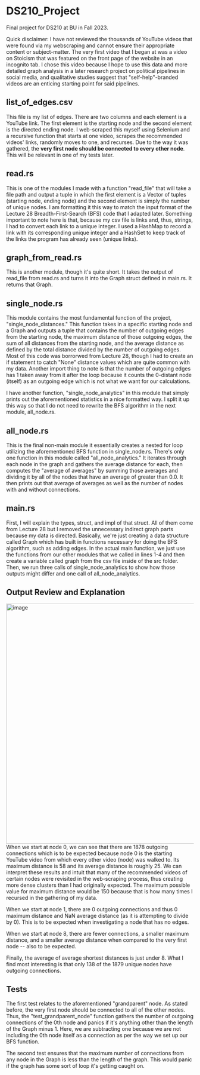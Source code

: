 # DS210_Project
Final project for DS210 at BU in Fall 2023.

Quick disclaimer: I have not reviewed the thousands of YouTube videos that were found via my webscraping and cannot ensure their appropriate content or subject-matter. The very first video that I began at was a video on Stoicism that was featured on the front page of the website in an incognito tab. I chose this video because I hope to use this data and more detailed graph analysis in a later research project on political pipelines in social media, and qualitative studies suggest that "self-help"-branded videos are an enticing starting point for said pipelines.

## list_of_edges.csv
This file is my list of edges. There are two columns and each element is a YouTube link. The first element is the starting node and the second element is the directed ending node. I web-scraped this myself using Selenium and a recursive function that starts at one video, scrapes the recommended videos' links, randomly moves to one, and recurses. Due to the way it was gathered, the **very first node should be connected to every other node**. This will be relevant in one of my tests later.

## read.rs
This is one of the modules I made with a function "read_file" that will take a file path and output a tuple in which the first element is a Vector of tuples (starting node, ending node) and the second element is simply the number of unique nodes. I am formatting it this way to match the input format of the Lecture 28 Breadth-First-Search (BFS) code that I adapted later. Something important to note here is that, because my csv file is links and, thus, strings, I had to convert each link to a unique integer. I used a HashMap to record a link with its corresponding unique integer and a HashSet to keep track of the links the program has already seen (unique links).

## graph_from_read.rs
This is another module, though it's quite short. It takes the output of read_file from read.rs and turns it into the Graph struct defined in main.rs. It returns that Graph.

## single_node.rs
This module contains the most fundamental function of the project, "single_node_distances." This function takes in a specific starting node and a Graph and outputs a tuple that contains the number of outgoing edges from the starting node, the maximum distance of those outgoing edges, the sum of all distances from the starting node, and the average distance as defined by the total distance divided by the number of outgoing edges. Most of this code was borrorwed from Lecture 28, though I had to create an if statement to catch "None" distance values which are quite common with my data. Another import thing to note is that the number of outgoing edges has 1 taken away from it after the loop because it counts the 0-distant node (itself) as an outgoing edge which is not what we want for our calculations.

I have another function, "single_node_analytics" in this module that simply prints out the aforementioned statistics in a nice formatted way. I split it up this way so that I do not need to rewrite the BFS algorithm in the next module, all_node.rs.

## all_node.rs
This is the final non-main module it essentially creates a nested for loop utilizing the aforementioned BFS function in single_node.rs. There's only one function in this module called "all_node_analytics." It iterates through each node in the graph and gathers the average distance for each, then computes the "average of averages" by summing those averages and dividing it by all of the nodes that have an average of greater than 0.0. It then prints out that average of averages as well as the number of nodes with and without connections.

## main.rs
First, I will explain the types, struct, and impl of that struct. All of them come from Lecture 28 but I removed the unnecessary indirect graph parts because my data is directed. Basically, we're just creating a data structure called Graph which has built in functions necessary for doing the BFS algorithm, such as adding edges. In the actual main function, we just use the functions from our other modules that we called in lines 1-4 and then create a variable called graph from the csv file inside of the src folder. Then, we run three calls of single_node_analytics to show how those outputs might differ and one call of all_node_analytics.

## Output Review and Explanation
<img width="643" alt="image" src="https://github.com/hw03hw03/DS210_Project/assets/90813540/fe6794da-80ad-4ca7-a9d0-279c9a92997c">
When we start at node 0, we can see that there are 1878 outgoing connections which is to be expected because node 0 is the starting YouTube video from which every other video (node) was walked to. Its maximum distance is 58 and its average distance is roughly 25. We can interpret these results and intuit that many of the recommended videos of certain nodes were revisited in the web-scraping process, thus creating more dense clusters than I had originally expected. The maximum possible value for maximum distance would be 150 because that is how many times I recursed in the gathering of my data.

When we start at node 1, there are 0 outgoing connections and thus 0 maximum distance and NaN average distance (as it is attempting to divide by 0). This is to be expected when investigating a node that has no edges.

When we start at node 8, there are fewer connections, a smaller maximum distance, and a smaller average distance when compared to the very first node -- also to be expected.

Finally, the average of average shortest distances is just under 8. What I find most interesting is that only 138 of the 1879 unique nodes have outgoing connections. 

## Tests
The first test relates to the aforementioned "grandparent" node. As stated before, the very first node should be connected to all of the other nodes. Thus, the "test_grandparent_node" function gathers the number of outgoing connections of the 0th node and panics if it's anything other than the length of the Graph minus 1. Here, we are subtracting one because we are not including the 0th node itself as a connection as per the way we set up our BFS function.

The second test ensures that the maximum number of connections from any node in the Graph is less than the length of the graph. This would panic if the graph has some sort of loop it's getting caught on.
